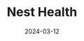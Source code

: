 ---  
layout: startup_page  
title: "Nest Health"  
id: "nesthealth.com"  
permalink: "/nesthealthnesthealth.com03122024/"  
website: "https://www.nesthealth.com/"  
funding_round: "Seed+"  
funding_amount: "$4M"  
investors: "SpringTide, Alumni Ventures, Ochsner Ventures"  
about: "Nest Health is a value-based healthcare provider offering whole-family care at home and virtually. They provide convenient and compassionate primary care, including 24/7 support, to make healthcare radically accessible to vulnerable populations, particularly focusing on families."  
markets: "Healthcare, Healthtech"  
hq: "New Orleans, Louisiana, United States"  
founded_year: "2021"  
linkedin: "https://www.linkedin.com/company/nestwholefamilyhealth"  
twitter: "https://twitter.com/nestfamilycare"  
instagram: ""  
facebook: "https://www.facebook.com/nestfamilycare"  
crunchbase: "https://www.crunchbase.com/organization/nest-health"  
pitchbook: "https://pitchbook.com/profiles/company/496652-41"  

date_display: "12-Mar-2024"  
date: "2024-03-12"

# SEO Optimization  
meta_title: "Nest Health - Seed+ Funding ($4M)"  
meta_description: "Nest Health, Nest Health is a value-based healthcare provider offering whole-family care at home and virtually. They provide convenient and compassionate primary c..."  
meta_keywords: "Nest Health, Healthcare, Healthtech, Seed+ funding"  
canonical_url: "https://startup.projectstartups.com/nesthealthnesthealth.com03122024/"  
---